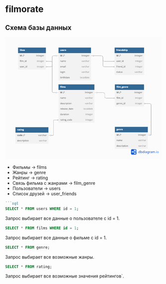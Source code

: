 # filmorate
## Схема базы данных <br>
![Изображение](src/main/resources/Filmorate_v2.png)
- Фильмы -> films <br>
- Жанры -> genre <br>
- Рейтинг -> rating <br>
- Связь фильма с жанрами -> film_genre <br>
- Пользователи -> users <br>
- Список друзей -> user_friends <br>


```markdown Пример запроса на выборку:
```sql 
SELECT * FROM users WHERE id = 1;
```
Запрос выбирает все данные о пользователе с id = 1.
```sql
SELECT * FROM films WHERE id = 1;
```
Запрос выбирает все данные о фильме с id = 1.
```sql 
SELECT * FROM genre;
```
Запрос выбирает все возможные жанры.

```sql 
SELECT * FROM rating;
```
Запрос выбирает все возможные значения рейтингов`.



